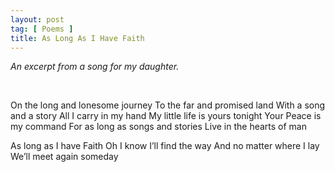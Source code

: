 ```yaml
---
layout: post
tag: [ Poems ]
title: As Long As I Have Faith
---
```


*An excerpt from a song for my daughter.*

<br/>

On the long and lonesome journey
To the far and promised land
With a song and a story
All I carry in my hand
My little life is yours tonight
Your Peace is my command
For as long as songs and stories
Live in the hearts of man

As long as I have Faith
Oh I know I’ll find the way
And no matter where I lay
We’ll meet again someday

<br/>

